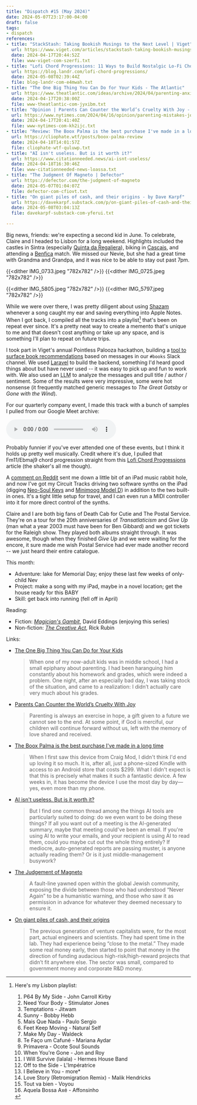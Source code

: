 ```yaml
---
title: "Dispatch #15 (May 2024)"
date: 2024-05-07T23:17:00-04:00
draft: false
tags:
- dispatch
references:
- title: "StackStash: Taking Bookish Musings to the Next Level | Viget"
  url: https://www.viget.com/articles/stackstash-taking-bookish-musings-to-the-next-level/
  date: 2024-04-17T20:44:52Z
  file: www-viget-com-szerfi.txt
- title: "Lofi Chord Progressions: 11 Ways to Build Nostalgic Lo-Fi Chords [Free MIDI Pack]"
  url: https://blog.landr.com/lofi-chord-progressions/
  date: 2024-05-08T02:39:44Z
  file: blog-landr-com-e4mwah.txt
- title: "The One Big Thing You Can Do for Your Kids - The Atlantic"
  url: https://www.theatlantic.com/ideas/archive/2024/04/parenting-anxiety-happiness-children/677960/
  date: 2024-04-17T20:38:00Z
  file: www-theatlantic-com-jyxibm.txt
- title: "Opinion | Parents Can Counter the World’s Cruelty With Joy - The New York Times"
  url: https://www.nytimes.com/2024/04/16/opinion/parenting-mistakes-joy.html
  date: 2024-04-17T20:41:40Z
  file: www-nytimes-com-kh2ijc.txt
- title: "Review: The Boox Palma is the best purchase I've made in a long time - cliophate.wtf"
  url: https://cliophate.wtf/posts/boox-palma-review
  date: 2024-04-18T14:01:57Z
  file: cliophate-wtf-quluwp.txt
- title: "AI isn't useless. But is it worth it?"
  url: https://www.citationneeded.news/ai-isnt-useless/
  date: 2024-04-18T16:30:46Z
  file: www-citationneeded-news-loassa.txt
- title: "The Judgment Of Magneto | Defector"
  url: https://defector.com/the-judgment-of-magneto
  date: 2024-05-07T01:04:07Z
  file: defector-com-cfiovt.txt
- title: "On giant piles of cash, and their origins - by Dave Karpf"
  url: https://davekarpf.substack.com/p/on-giant-piles-of-cash-and-their
  date: 2024-05-08T03:04:13Z
  file: davekarpf-substack-com-yferui.txt

---
```


Big news, friends: we're expecting a second kid in June. To celebrate, Claire and I headed to Lisbon for a long weekend. Highlights included the castles in Sintra (especially [Quinta da Regaliera][1]), biking in [Cascais][2], and attending a [Benfica][3] match. We missed our Nevie, but she had a great time with Grandma and Grandpa, and it was nice to be able to stay out past 7pm.

[1]: https://en.wikipedia.org/wiki/Quinta_da_Regaleira
[2]: https://en.wikipedia.org/wiki/Cascais
[3]: https://en.wikipedia.org/wiki/S.L._Benfica

<!--more-->

{{<dither IMG_0733.jpeg "782x782" />}}
{{<dither IMG_0725.jpeg "782x782" />}}

{{<dither IMG_5805.jpeg "782x782" />}}
{{<dither IMG_5797.jpeg "782x782" />}}

While we were over there, I was pretty diligent about using [Shazam][4] whenever a song caught my ear and saving everything into Apple Notes. When I got back, I compiled all the tracks into a playlist[^1] that's been on repeat ever since. It's a pretty neat way to create a memento that's unique to me and that doesn't cost anything or take up any space, and is something I'll plan to repeat on future trips.

[4]: https://www.shazam.com/

I took part in Viget's annual Pointless Palooza hackathon, building a [tool to surface book recommendations][5] based on messages in our `#books` Slack channel. We used [Laravel][6] to build the backend, something I'd heard good things about but have never used -- it was easy to pick up and fun to work with. We also used an <abbr title="large language model">LLM</abbr> to analyze the messages and pull title / author / sentiment. Some of the results were very impressive, some were hot nonsense (it frequently matched generic messages to _The Great Gatsby_ or _Gone with the Wind_).

[5]: https://www.viget.com/articles/stackstash-taking-bookish-musings-to-the-next-level/
[6]: https://laravel.com/

For our quarterly company event, I made this track with a bunch of samples I pulled from our Google Meet archive:

<audio controls src="/journal/dispatch-15-may-2024/The Simple Secret Formula.mp3"></audio>

Probably funnier if you've ever attended one of these events, but I think it holds up pretty well musically. Credit where it's due, I pulled that Fm11/Ebmaj9 chord progression straight from this [Lofi Chord Progressions][7] article (the shaker's all me though).

[7]: https://blog.landr.com/lofi-chord-progressions/

A [comment on Reddit][8] sent me down a little bit of an iPad music rabbit hole, and now I've got my Circuit Tracks driving two software synths on the iPad (digging [Neo-Soul Keys][9] and [Minimoog Model D][10]) in addition to the two built-in ones. It's a tight little setup for travel, and I can even run a MIDI controller into it for more direct control of the synths.

[8]: https://www.reddit.com/r/synthesizers/comments/1ci0jcr/comment/l26rjp1/
[9]: https://gospelmusicians.com/products/neo-soul-keys-studio-2
[10]: https://www.moogmusic.com/products/minimoog-model-d-synthesizer-app

Claire and I are both big fans of Death Cab for Cutie and The Postal Service. They're on a tour for the 20th anniversaries of _Transatlaticism_ and _Give Up_ (man what a year 2003 must have been for Ben Gibbard) and we got tickets for the Raleigh show. They played both albums straight through. It was awesome, though when they finished _Give Up_ and we were waiting for the encore, it sure made me wish Postal Service had ever made another record -- we just heard their entire catalogue.

This month:

* Adventure: lake for Memorial Day; enjoy these last few weeks of only-child Nev
* Project: make a song with my iPad, maybe in a novel location; get the house ready for this BABY
* Skill: get back into running (fell off in April)

Reading:

* Fiction: [_Magician's Gambit_][11], David Eddings (enjoying this series)
* Non-fiction: [_The Creative Act_][12], Rick Rubin

[11]: https://en.wikipedia.org/wiki/The_Belgariad
[12]: https://bookshop.org/p/books/the-creative-act-a-way-of-being-rick-rubin/18543579

Links:

* [The One Big Thing You Can Do for Your Kids][13]

  > When one of my now-adult kids was in middle school, I had a small epiphany about parenting. I had been haranguing him constantly about his homework and grades, which were indeed a problem. One night, after an especially bad day, I was taking stock of the situation, and came to a realization: I didn’t actually care very much about his grades.

* [Parents Can Counter the World’s Cruelty With Joy][14]

  > Parenting is always an exercise in hope, a gift given to a future we cannot see to the end. At some point, if God is merciful, our children will continue forward without us, left with the memory of love shared and received.

* [The Boox Palma is the best purchase I've made in a long time][15]

  > When I first saw this device from Craig Mod, I didn't think I'd end up loving it so much. It is, after all, just a phone-sized Kindle with access to an Android store that costs $299. What I didn't expect is that this is precisely what makes it such a fantastic device. A few weeks in, it has become the device I use the most day by day—yes, even more than my phone.

* [AI isn't useless. But is it worth it?][16]

  > But I find one common thread among the things AI tools are particularly suited to doing: do we even want to be doing these things? If all you want out of a meeting is the AI-generated summary, maybe that meeting could've been an email. If you're using AI to write your emails, and your recipient is using AI to read them, could you maybe cut out the whole thing entirely? If mediocre, auto-generated reports are passing muster, is anyone actually reading them? Or is it just middle-management busywork?

* [The Judgement of Magneto][17]

  > A fault-line yawned open within the global Jewish community, exposing the divide between those who had understood “Never Again” to be a humanistic warning, and those who saw it as permission in advance for whatever they deemed necessary to ensure it.

* [On giant piles of cash, and their origins][18]

  > The previous generation of venture capitalists were, for the most part, actual engineers and scientists. They had spent time in the lab. They had experience being “close to the metal.” They made some real money early, then started to point that money in the direction of funding audacious high-risk/high-reward projects that didn’t fit anywhere else. The sector was small, compared to government money and corporate R&D money.

[13]: https://www.theatlantic.com/ideas/archive/2024/04/parenting-anxiety-happiness-children/677960/
[14]: https://www.nytimes.com/2024/04/16/opinion/parenting-mistakes-joy.html
[15]: https://cliophate.wtf/posts/boox-palma-review
[16]: https://www.citationneeded.news/ai-isnt-useless/
[17]: https://defector.com/the-judgment-of-magneto
[18]: https://davekarpf.substack.com/p/on-giant-piles-of-cash-and-their

[^1]: Here's my Lisbon playlist:

    1. P64 By My Side - John Carroll Kirby
    2. Need Your Body - Stimulator Jones
    3. Temptations - Jitwam
    4. Sunny - Bobby Hebb
    5. Mais Que Nada - Paulo Sergio
    6. Feet Keep Moving - Natural Self
    7. Make My Day - Waldeck
    8. Te Faço um Cafuné - Mariana Aydar
    9. Primavera - Ocote Soul Sounds
    10. When You're Gone - Jon and Roy
    11. I Will Survive (lalala) - Hermes House Band
    12. Off to the Side - L'Impératrice
    13. I Believe in You - more*
    14. Love Story (Retromigration Remix) - Malik Hendricks
    15. Tout va bien - Voyou
    16. Aquela Bossa Axé - Affonsinho
